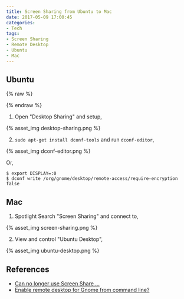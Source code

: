 ```yaml
---
title: Screen Sharing from Ubuntu to Mac
date: 2017-05-09 17:00:45
categories:
- Tech
tags:
- Screen Sharing
- Remote Desktop
- Ubuntu
- Mac
---
```


## Ubuntu

{% raw %}
<style type="text/css">
.post-body .fancybox img { margin: 0 auto 25px; }
</style>
{% endraw %}

1) Open "Desktop Sharing" and setup,

{% asset_img desktop-sharing.png %}

2) `sudo apt-get install dconf-tools` and run `dconf-editor`,

{% asset_img dconf-editor.png %}

Or,

```
$ export DISPLAY=:0
$ dconf write /org/gnome/desktop/remote-access/require-encryption false
```

## Mac

1) Spotlight Search "Screen Sharing" and connect to,

<!-- more -->

{% asset_img screen-sharing.png %}

2) View and control "Ubuntu Desktop",

{% asset_img ubuntu-desktop.png %}

## References

* [Can no longer use Screen Share ...](https://askubuntu.com/questions/463486/can-no-longer-use-screen-share-to-connect-mac-to-ubuntu-since-upgrading-to-14-04)
* [Enable remote desktop for Gnome from command line?](https://unix.stackexchange.com/questions/73041/enable-remote-desktop-for-gnome-from-command-line)

<!--

Alternatives (failed):

```
# 1) Ubuntu:

$ sudo vi /etc/ssh/sshd_config
X11Forwarding yes

$ sudo service ssh restart

# 2) Mac:

# XQuartz: https://www.xquartz.org/
$ brew install Caskroom/cask/xquartz

# 3) XQuartz:

# SSH denied
$ sudo vi /etc/ssh/ssh_config
Host *
    ForwardAgent yes
    ForwardX11 yes
$ ssh -X <user@host>

# Remote Desktop from Mac to Ubuntu
$ Xnest -geometry 1280x800 :1 & DISPLAY=:1 ssh -Y <user@host> gnome-session
```

But,

```
Warning: No xauth data; using fake authentication data for X11 forwarding.
Assertion failed: (key->initialized), function dixGetPrivateAddr, file ../include/privates.h, line 122.
connect /tmp/.X11-unix/X1: Connection refused
connect /tmp/.X11-unix/X1: Connection refused

** (gnome-session:4546): WARNING **: Could not open X display
connect /tmp/.X11-unix/X1: Connection refused
connect /tmp/.X11-unix/X1: Connection refused
connect /tmp/.X11-unix/X1: Connection refused
connect /tmp/.X11-unix/X1: Connection refused

** (gnome-session:4546): WARNING **: Cannot open display:
[1]+  Abort trap: 6           Xnest -geometry 1280x800 :1
```

-->
